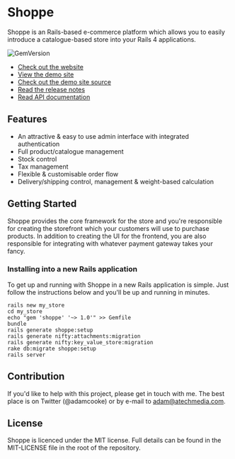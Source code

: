 # Shoppe

Shoppe is an Rails-based e-commerce platform which allows you to easily introduce a
catalogue-based store into your Rails 4 applications. 

![GemVersion](https://badge.fury.io/rb/shoppe.png)

* [Check out the website](http://tryshoppe.com)
* [View the demo site](http://demo.tryshoppe.com)
* [Check out the demo site source](http://github.com/tryshoppe/example-store)
* [Read the release notes](https://github.com/tryshoppe/core/blob/master/CHANGELOG.md)
* [Read API documentation](http://api.tryshoppe.com)

## Features

* An attractive & easy to use admin interface with integrated authentication
* Full product/catalogue management
* Stock control
* Tax management
* Flexible & customisable order flow
* Delivery/shipping control, management & weight-based calculation

## Getting Started

Shoppe provides the core framework for the store and you're responsible for creating
the storefront which your customers will use to purchase products. In addition to
creating the UI for the frontend, you are also responsible for integrating with whatever
payment gateway takes your fancy.

### Installing into a new Rails application

To get up and running with Shoppe in a new Rails application is simple. Just follow the
instructions below and you'll be up and running in minutes.

    rails new my_store
    cd my_store
    echo "gem 'shoppe' '~> 1.0'" >> Gemfile
    bundle
    rails generate shoppe:setup
    rails generate nifty:attachments:migration
    rails generate nifty:key_value_store:migration
    rake db:migrate shoppe:setup
    rails server

## Contribution

If you'd like to help with this project, please get in touch with me. The best place is on
Twitter (@adamcooke) or by e-mail to adam@atechmedia.com.

## License

Shoppe is licenced under the MIT license. Full details can be found in the MIT-LICENSE
file in the root of the repository.
